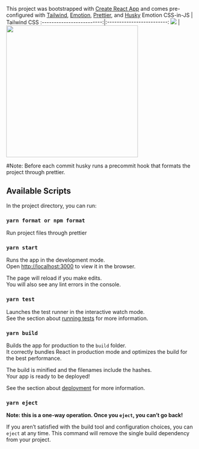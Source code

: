 This project was bootstrapped with [Create React App](https://github.com/facebook/create-react-app) and comes pre-configured with [Tailwind](https://tailwindcss.com/), [Emotion](https://emotion.sh/docs/introduction), [Prettier](https://prettier.io/), and [Husky](https://www.npmjs.com/package/husky)
Emotion CSS-in-JS | Tailwind CSS
:-------------------------:|:-------------------------:
![](https://github.com/dsanderson90/create-react-app-emotion-tailwind-prettier/blob/master/src/assets/emotion.png) | <img src="https://github.com/dsanderson90/create-react-app-emotion-tailwind-prettier/blob/master/src/assets/tailwind.svg"  width="350px" viewBox="0 0 350 350"/>

#Note: Before each commit husky runs a precommit hook that formats the project through prettier.

## Available Scripts

In the project directory, you can run:

### `yarn format or npm format`

Run project files through prettier

### `yarn start`

Runs the app in the development mode.<br />
Open [http://localhost:3000](http://localhost:3000) to view it in the browser.

The page will reload if you make edits.<br />
You will also see any lint errors in the console.

### `yarn test`

Launches the test runner in the interactive watch mode.<br />
See the section about [running tests](https://facebook.github.io/create-react-app/docs/running-tests) for more information.

### `yarn build`

Builds the app for production to the `build` folder.<br />
It correctly bundles React in production mode and optimizes the build for the best performance.

The build is minified and the filenames include the hashes.<br />
Your app is ready to be deployed!

See the section about [deployment](https://facebook.github.io/create-react-app/docs/deployment) for more information.

### `yarn eject`

**Note: this is a one-way operation. Once you `eject`, you can’t go back!**

If you aren’t satisfied with the build tool and configuration choices, you can `eject` at any time. This command will remove the single build dependency from your project.
